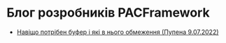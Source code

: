 # Блог розробників PACFramework

- [Навіщо потрібен буфер і які в нього обмеження (Пупена 9.07.2022)](buffer_090722.md)